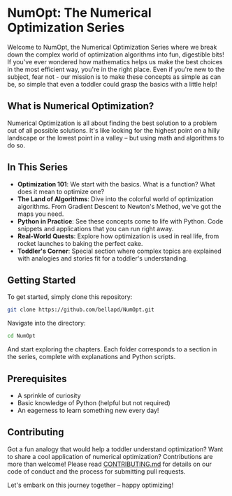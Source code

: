 # NumOpt: The Numerical Optimization Series
Welcome to NumOpt, the Numerical Optimization Series where we break down the complex world of optimization algorithms into fun, digestible bits! If you've ever wondered how mathematics helps us make the best choices in the most efficient way, you're in the right place. Even if you're new to the subject, fear not - our mission is to make these concepts as simple as can be, so simple that even a toddler could grasp the basics with a little help!

## What is Numerical Optimization?

Numerical Optimization is all about finding the best solution to a problem out of all possible solutions. It's like looking for the highest point on a hilly landscape or the lowest point in a valley – but using math and algorithms to do so.

## In This Series

- **Optimization 101**: We start with the basics. What is a function? What does it mean to optimize one?
- **The Land of Algorithms**: Dive into the colorful world of optimization algorithms. From Gradient Descent to Newton's Method, we've got the maps you need.
- **Python in Practice**: See these concepts come to life with Python. Code snippets and applications that you can run right away.
- **Real-World Quests**: Explore how optimization is used in real life, from rocket launches to baking the perfect cake.
- **Toddler's Corner**: Special section where complex topics are explained with analogies and stories fit for a toddler's understanding.

## Getting Started

To get started, simply clone this repository:

```bash
git clone https://github.com/bellapd/NumOpt.git
```

Navigate into the directory:

```bash
cd NumOpt
```

And start exploring the chapters. Each folder corresponds to a section in the series, complete with explanations and Python scripts.

## Prerequisites

- A sprinkle of curiosity
- Basic knowledge of Python (helpful but not required)
- An eagerness to learn something new every day!

## Contributing

Got a fun analogy that would help a toddler understand optimization? Want to share a cool application of numerical optimization? Contributions are more than welcome! Please read [CONTRIBUTING.md](CONTRIBUTING.md) for details on our code of conduct and the process for submitting pull requests.

Let's embark on this journey together – happy optimizing!
